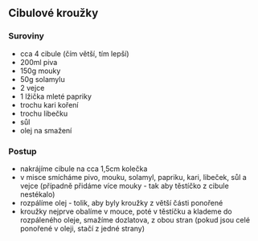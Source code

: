## Cibulové kroužky

### Suroviny
- cca 4 cibule (čím větší, tím lepší)
- 200ml piva
- 150g mouky
- 50g solamylu
- 2 vejce
- 1 lžička mleté papriky
- trochu kari koření
- trochu libečku
- sůl
- olej na smažení

### Postup
- nakrájíme cibule na cca 1,5cm kolečka
- v misce smícháme pivo, mouku, solamyl, papriku, kari, libeček, sůl a vejce (případně přidáme více mouky - tak aby těstíčko z cibule nestékalo)
- rozpálíme olej - tolik, aby byly kroužky z větší části ponořené
- kroužky nejprve obalíme v mouce, poté v těstíčku a klademe do rozpáleného oleje, smažíme dozlatova, z obou stran (pokud jsou celé ponořené v oleji, stačí z jedné strany)
